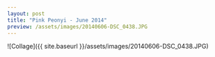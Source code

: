```yaml
---
layout: post
title: "Pink Peonyi - June 2014"
preview: /assets/images/20140606-DSC_0438.JPG
---
```

![Collage]({{ site.baseurl }}/assets/images/20140606-DSC_0438.JPG)
